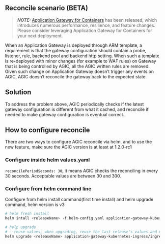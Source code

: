 ## Reconcile scenario (BETA)

> **_NOTE:_** [Application Gateway for Containers](https://aka.ms/agc) has been released, which introduces numerous performance, resilience, and feature changes. Please consider leveraging Application Gateway for Containers for your next deployment.

When an Application Gateway is deployed through ARM template, a requirement is that the gateway configuration should contain a probe, listener, rule, backend pool and backend http setting. When such a template is re-deployed with minor changes (for example to WAF rules) on Gateway that is being controlled by AGIC, all the AGIC written rules are removed. Given such change on Application Gateway doesn’t trigger any events on AGIC, AGIC doesn’t reconcile the gateway back to the expected state.

## Solution

To address the problem above, AGIC periodically checks if the latest gateway configuration is different from what it cached, and reconcile if needed to make gateway configuration is eventual correct.

## How to configure reconcile

There are two ways to configure AGIC reconcile via helm, and to use the new feature, make sure the AGIC version is at least at 1.2.0-rc1

### Configure inside helm values.yaml

`reconcilePeriodSeconds: 30`, it means AGIC checks the reconciling in every 30 seconds.
Acceptable values are between 30 and 300.

### Configure from helm command line

Configure from helm install command(first time install) and helm upgrade command, helm version is v3

```bash
# helm fresh install
helm intall <releaseName> -f helm-config.yaml application-gateway-kubernetes-ingress/ingress-azure --version 1.2.0-rc3 --set reconcilePeriodSeconds=30 

# help upgrade
# --reuse-values, when upgrading, reuse the last release's values and merge in any overrides from the command line via --set and -f.
helm upgrade <releaseName> application-gateway-kubernetes-ingress/ingress-azure --reuse-values --version 1.2.0-rc3 --set reconcilePeriodSeconds=30
```

